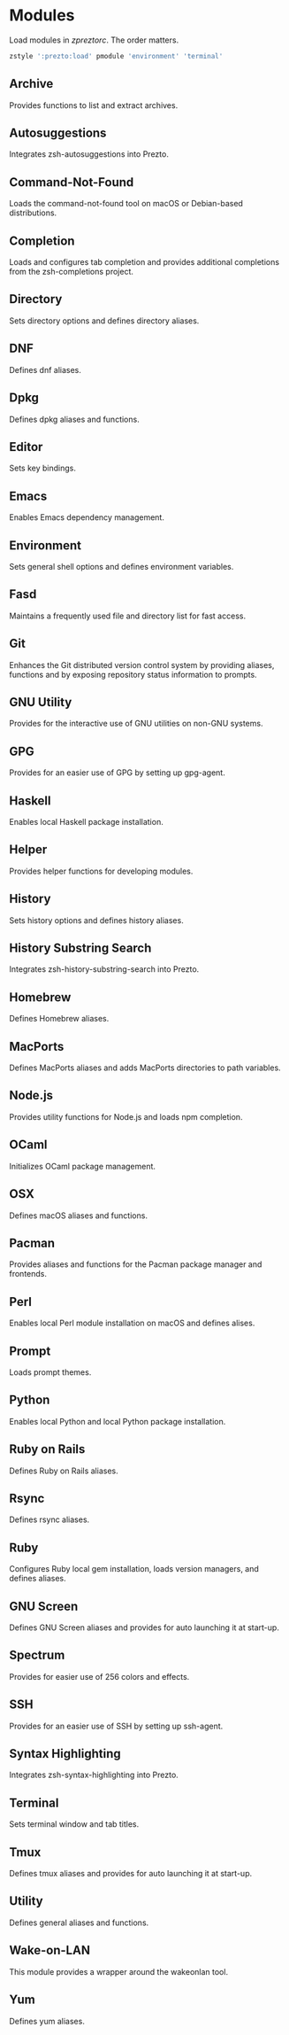 Modules
=======

Load modules in *zpreztorc*. The order matters.

```sh
zstyle ':prezto:load' pmodule 'environment' 'terminal'
```

Archive
-------

Provides functions to list and extract archives.

Autosuggestions
---------------

Integrates zsh-autosuggestions into Prezto.

Command-Not-Found
-----------------

Loads the command-not-found tool on macOS or Debian-based distributions.

Completion
----------

Loads and configures tab completion and provides additional completions from
the zsh-completions project.

Directory
---------

Sets directory options and defines directory aliases.

DNF
---

Defines dnf aliases.

Dpkg
----

Defines dpkg aliases and functions.

Editor
------

Sets key bindings.

Emacs
-----

Enables Emacs dependency management.

Environment
-----------

Sets general shell options and defines environment variables.

Fasd
----

Maintains a frequently used file and directory list for fast access.

Git
---

Enhances the Git distributed version control system by providing aliases,
functions and by exposing repository status information to prompts.

GNU Utility
-----------

Provides for the interactive use of GNU utilities on non-GNU systems.

GPG
---

Provides for an easier use of GPG by setting up gpg-agent.

Haskell
-------

Enables local Haskell package installation.

Helper
------

Provides helper functions for developing modules.

History
-------

Sets history options and defines history aliases.

History Substring Search
------------------------

Integrates zsh-history-substring-search into Prezto.

Homebrew
--------

Defines Homebrew aliases.

MacPorts
--------

Defines MacPorts aliases and adds MacPorts directories to path variables.

Node.js
-------

Provides utility functions for Node.js and loads npm completion.

OCaml
-----

Initializes OCaml package management.

OSX
---

Defines macOS aliases and functions.

Pacman
------

Provides aliases and functions for the Pacman package manager and frontends.

Perl
----

Enables local Perl module installation on macOS and defines alises.

Prompt
------

Loads prompt themes.

Python
------

Enables local Python and local Python package installation.

Ruby on Rails
-------------

Defines Ruby on Rails aliases.

Rsync
-----

Defines rsync aliases.

Ruby
----

Configures Ruby local gem installation, loads version managers, and defines
aliases.

GNU Screen
----------

Defines GNU Screen aliases and provides for auto launching it at start-up.

Spectrum
--------

Provides for easier use of 256 colors and effects.

SSH
---

Provides for an easier use of SSH by setting up ssh-agent.

Syntax Highlighting
-------------------

Integrates zsh-syntax-highlighting into Prezto.

Terminal
--------

Sets terminal window and tab titles.

Tmux
----

Defines tmux aliases and provides for auto launching it at start-up.

Utility
-------

Defines general aliases and functions.

Wake-on-LAN
-----------

This module provides a wrapper around the wakeonlan tool.

Yum
---

Defines yum aliases.
